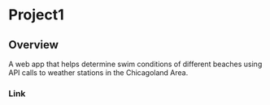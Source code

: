 # Project1

## Overview
A web app that helps determine swim conditions of different beaches using API calls to weather stations in the Chicagoland Area.

### Link
